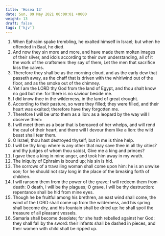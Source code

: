 ```yaml
---
title: 'Hosea 13'
date: Sun, 09 May 2021 00:00:01 +0000
weight: 13
draft: false
tags: ['kjv'] 
---
```


1. When Ephraim spake trembling, he exalted himself in Israel; but when he offended in Baal, he died.
2. And now they sin more and more, and have made them molten images of their silver, and idols according to their own understanding, all of it the work of the craftsmen: they say of them, Let the men that sacrifice kiss the calves.
3. Therefore they shall be as the morning cloud, and as the early dew that passeth away, as the chaff that is driven with the whirlwind out of the floor, and as the smoke out of the chimney.
4. Yet I am the LORD thy God from the land of Egypt, and thou shalt know no god but me: for there is no saviour beside me.
5. I did know thee in the wilderness, in the land of great drought.
6. According to their pasture, so were they filled; they were filled, and their heart was exalted; therefore have they forgotten me.
7. Therefore I will be unto them as a lion: as a leopard by the way will I observe them:
8. I will meet them as a bear that is bereaved of her whelps, and will rend the caul of their heart, and there will I devour them like a lion: the wild beast shall tear them.
9. O Israel, thou hast destroyed thyself; but in me is thine help.
10. I will be thy king: where is any other that may save thee in all thy cities? and thy judges of whom thou saidst, Give me a king and princes?
11. I gave thee a king in mine anger, and took him away in my wrath.
12. The iniquity of Ephraim is bound up; his sin is hid.
13. The sorrows of a travailing woman shall come upon him: he is an unwise son; for he should not stay long in the place of the breaking forth of children.
14. I will ransom them from the power of the grave; I will redeem them from death: O death, I will be thy plagues; O grave, I will be thy destruction: repentance shall be hid from mine eyes.
15. Though he be fruitful among his brethren, an east wind shall come, the wind of the LORD shall come up from the wilderness, and his spring shall become dry, and his fountain shall be dried up: he shall spoil the treasure of all pleasant vessels.
16. Samaria shall become desolate; for she hath rebelled against her God: they shall fall by the sword: their infants shall be dashed in pieces, and their women with child shall be ripped up.
